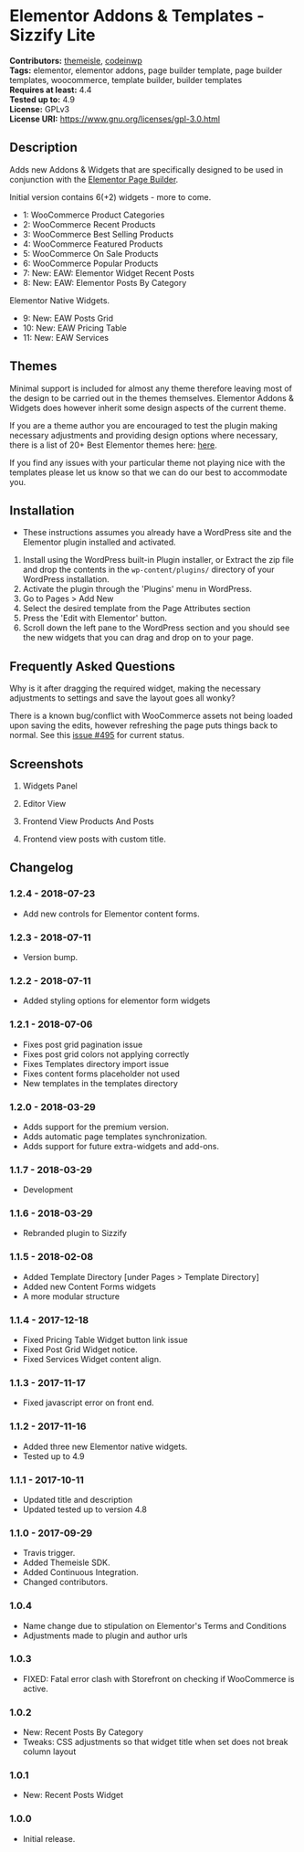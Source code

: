 # Elementor Addons & Templates - Sizzify Lite #
**Contributors:** [themeisle](https://profiles.wordpress.org/themeisle), [codeinwp](https://profiles.wordpress.org/codeinwp)  
**Tags:** elementor, elementor addons, page builder template, page builder templates, woocommerce, template builder, builder templates  
**Requires at least:** 4.4    
**Tested up to:** 4.9  
**License:** GPLv3  
**License URI:** https://www.gnu.org/licenses/gpl-3.0.html     

## Description ##
Adds new Addons & Widgets that are specifically designed to be used in conjunction with the [Elementor Page Builder](https://wordpress.org/plugins/elementor/).

Initial version contains 6(+2) widgets - more to come.
* 1: WooCommerce Product Categories
* 2: WooCommerce Recent Products   
* 3: WooCommerce Best Selling Products   
* 4: WooCommerce Featured Products   
* 5: WooCommerce On Sale Products   
* 6: WooCommerce Popular Products
* 7: New: EAW: Elementor Widget Recent Posts
* 8: New: EAW: Elementor Posts By Category

Elementor Native Widgets.
* 9:  New: EAW Posts Grid
* 10: New: EAW Pricing Table
* 11: New: EAW Services
	
## Themes ##
Minimal support is included for almost any theme therefore leaving most of the design to be carried out in the themes themselves.
Elementor Addons & Widgets does however inherit some design aspects of the current theme.

If you are a theme author you are encouraged to test the plugin making necessary adjustments and providing design options where necessary, there is a list of 20+ Best Elementor themes here: [here](https://www.codeinwp.com/blog/elementor-themes-templates/).

If you find any issues with your particular theme not playing nice with the templates please let us know so that we can do our best
to accommodate you.

## Installation ##
* These instructions assumes you already have a WordPress site and the Elementor plugin installed and activated.

1. Install using the WordPress built-in Plugin installer, or Extract the zip file and drop the contents in the `wp-content/plugins/` directory of your WordPress installation.
2. Activate the plugin through the 'Plugins' menu in WordPress.
3. Go to Pages > Add New
4. Select the desired template from the Page Attributes section
4. Press the 'Edit with Elementor' button.
5. Scroll down the left pane to the WordPress section and you should see the new widgets that you can drag and drop on to your page.

## Frequently Asked Questions ##

Why is it after dragging the required widget, making the necessary adjustments to settings and save the layout goes all wonky?

There is a known bug/conflict with WooCommerce assets not being loaded upon saving the edits, however refreshing the page puts things back to normal.
See this [issue #495](https://github.com/pojome/elementor/issues/495) for current status.

## Screenshots ##

1. Widgets Panel

2. Editor View

3. Frontend View Products And Posts

4. Frontend view posts with custom title.

## Changelog ##
### 1.2.4 - 2018-07-23  ###

* Add new controls for Elementor content forms.


### 1.2.3 - 2018-07-11  ###

* Version bump.


### 1.2.2 - 2018-07-11  ###

* Added styling options for elementor form widgets


### 1.2.1 - 2018-07-06  ###

* Fixes post grid pagination issue
* Fixes post grid colors not applying correctly
* Fixes Templates directory import issue
* Fixes content forms placeholder not used
* New templates in the templates directory


### 1.2.0 - 2018-03-29  ###

* Adds support for the premium version.
* Adds automatic page templates synchronization.
* Adds support for future extra-widgets and add-ons.


### 1.1.7 - 2018-03-29  ###

* Development


### 1.1.6 - 2018-03-29  ###

* Rebranded plugin to Sizzify


### 1.1.5 - 2018-02-08  ###

* Added Template Directory [under Pages > Template Directory]
* Added new Content Forms widgets
* A more modular structure


### 1.1.4 - 2017-12-18  ###

* Fixed Pricing Table Widget button link issue
* Fixed Post Grid Widget notice.
* Fixed Services Widget content align.


### 1.1.3 - 2017-11-17  ###

* Fixed javascript error on front end.


### 1.1.2 - 2017-11-16  ###

* Added three new Elementor native widgets.
* Tested up to 4.9


### 1.1.1 - 2017-10-11  ###

* Updated title and description
* Updated tested up to version 4.8


### 1.1.0 - 2017-09-29  ###

* Travis trigger.
* Added Themeisle SDK.
* Added Continuous Integration.
* Changed contributors.


### 1.0.4 ###
* Name change due to stipulation on Elementor's Terms and Conditions
* Adjustments made to plugin and author urls

### 1.0.3 ###
* FIXED: Fatal error clash with Storefront on checking if WooCommerce is active.

### 1.0.2 ###
* New: Recent Posts By Category
* Tweaks: CSS adjustments so that widget title when set does not break column layout

### 1.0.1 ###
* New: Recent Posts Widget

### 1.0.0 ###
* Initial release.

